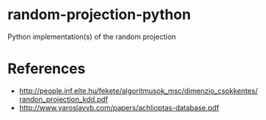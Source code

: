 # random-projection-python
Python implementation(s) of the random projection

# References

- http://people.inf.elte.hu/fekete/algoritmusok_msc/dimenzio_csokkentes/randon_projection_kdd.pdf
- http://www.yaroslavvb.com/papers/achlioptas-database.pdf
